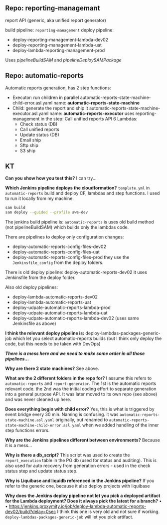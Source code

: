 ## Repo: reporting-managemant
report API (generic, aka unified report generator)

build pipeline: `reporting-management`
deploy pipeline: 
* deploy-reporting-management-lambda-dev02
* deploy-reporting-management-lambda-uat
* deploy-lambda-reporting-management-prod

Uses *pipelineBuildSAM* and *pipelineDeploySAMPackage*

## Repo: automatic-reports
Automatic reports generation, has 2 step functions:
* Executor: run children in parallel
	automatic-reports-state-machine-child-error.asl.yaml
	name: **automatic-reports-state-machine**
* Child: generate the report and ship it
	automatic-reports-state-machine-executor.asl.yaml
	name: **automatic-reports-executor**
	uses reporting-management in the step: Call unified reports API
	6 Lambdas:
	* Check status (DB)
	* Call unified reports
	* Update status (DB)
	* Email ship
	* Sftp ship
	* S3 ship



## KT
**Can you show how you test this?**
I can try...

**Which Jenkins pipeline deploys the cloudformation?**
`template.yml` in `automatic-reports` build and deploy CF, lambdas and step functions. I used to run it locally from my machine.
```sh
sam build
sam deploy --guided --profile aws-dev
```

The jenkins build pipeline is: `automatic-reports` is uses old build method (not pipelineBuildSAM) which builds only the lambdas code.

There are pipelines to deploy only configuration changes:
* deploy-automatic-reports-config-files-dev02
* deploy-automatic-reports-config-files-uat
* deploy-automatic-reports-config-files-prod
they use the `Jenkinsfile_config` from the deploy folders.

There is old deploy pipeline:
deploy-automatic-reports-dev02
it uses Jenkinsfile from the deploy folder.

Also old deploy pipelines:
* deploy-lambda-automatic-reports-dev02
* deploy-lambda-automatic-reports-uat
* deploy-udpate-automatic-reports-lambda-prod
* deploy-udpate-automatic-reports-lambda-uat
* deploy-udpate-automatic-reports-lambda-dev02
(uses same Jenkinsfile as above)

**I think the relevant deploy pipeline is:**
deploy-lambdas-packages-generic-job
which let you select automatic-reports builds (but I think only deploy the code, but this needs to be taken with DevOps)

***There is a mess here and we need to make some order in all those pipelines...***


**Why are there 2 state machines?**
See above.

**What are the 2 different folders in the repo for?**
I assume this refers to `automatic-reports` and `report-generator`.
The 1st is the automatic reports relevant code.
the 2nd was the initial coding effort to separate generation into a general purpose API. It was later moved to its own repo (see above) and was never cleaned up here.

**Does everything begin with child error?**
Yes, this is what is triggered by event bridge every 30 min. Naming is confusing. it was `automatic-reports-state-machine.asl.yaml` originally, but renamed to `automatic-reports-state-machine-child-error.asl.yaml` when we added handling of the inner step functions errors.

**Why are the Jenkins pipelines different between environments?**
Because it is a mess...

**Why is there a db_script?**
This script was used to create the `report_execution` table in the PG db (used for status and auditing). This is also used for auto recovery from generation errors - used in the check status step and update status step.

**Why is Liquibase and liquidb referenced in the Jenkins pipeline?**
If you refer to the generic one, because it also deploy projects with liquibase

**Why does the Jenkins deploy pipeline not let you pick a deployed artifact for the Lambda deployment? Does it always pick the latest for a branch?**
                •                              •              https://jenkins.proxymity.io/job/deploy-lambda-automatic-reports-dev02/build?delay=0sec 
 I think this one is very old and not sure if working.
 `deploy-lambdas-packages-generic-job` will let you pick artifact.

	
	
